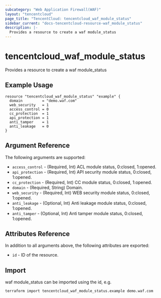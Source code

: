 ```yaml
---
subcategory: "Web Application Firewall(WAF)"
layout: "tencentcloud"
page_title: "TencentCloud: tencentcloud_waf_module_status"
sidebar_current: "docs-tencentcloud-resource-waf_module_status"
description: |-
  Provides a resource to create a waf module_status
---
```


# tencentcloud_waf_module_status

Provides a resource to create a waf module_status

## Example Usage

```hcl
resource "tencentcloud_waf_module_status" "example" {
  domain         = "demo.waf.com"
  web_security   = 1
  access_control = 0
  cc_protection  = 1
  api_protection = 1
  anti_tamper    = 1
  anti_leakage   = 0
}
```

## Argument Reference

The following arguments are supported:

* `access_control` - (Required, Int) ACL module status, 0:closed, 1:opened.
* `api_protection` - (Required, Int) API security module status, 0:closed, 1:opened.
* `cc_protection` - (Required, Int) CC module status, 0:closed, 1:opened.
* `domain` - (Required, String) Domain.
* `web_security` - (Required, Int) WEB security module status, 0:closed, 1:opened.
* `anti_leakage` - (Optional, Int) Anti leakage module status, 0:closed, 1:opened.
* `anti_tamper` - (Optional, Int) Anti tamper module status, 0:closed, 1:opened.

## Attributes Reference

In addition to all arguments above, the following attributes are exported:

* `id` - ID of the resource.



## Import

waf module_status can be imported using the id, e.g.

```
terraform import tencentcloud_waf_module_status.example demo.waf.com
```

